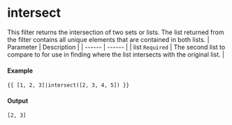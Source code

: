 # intersect
This filter returns the intersection of two sets or lists. The list returned from the filter contains all unique elements that are contained in both lists.
| Parameter | Description | 
|  ------  |  ------  | 
| list `Required` | The second list to compare to for use in finding where the list intersects with the original list. | 


#### Example
```jinja2
{{ [1, 2, 3]|intersect([2, 3, 4, 5]) }}
```

#### Output
```jinja2
[2, 3]
```

